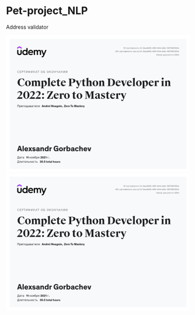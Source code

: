 # Pet-project_NLP
Address validator

![Image alt](https://github.com/Alexsandr-Gorbachev/my-certificates/blob/main/Complete_Python_Developer_Zero_to_Mastery.jpg)
![Image alt](https://github.com/Alexsandr-Gorbachev/my-certificates/blob/main/Complete_Python_Developer_Zero_to_Mastery.jpg)

